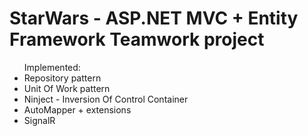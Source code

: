 # StarWars - ASP.NET MVC + Entity Framework Teamwork project
<ul>
Implemented:
<li>Repository pattern</li>
<li>Unit Of Work pattern</li>
<li>Ninject - Inversion Of Control Container</li>
<li>AutoMapper + extensions </li>
<li>SignalR</li>
</ul>
